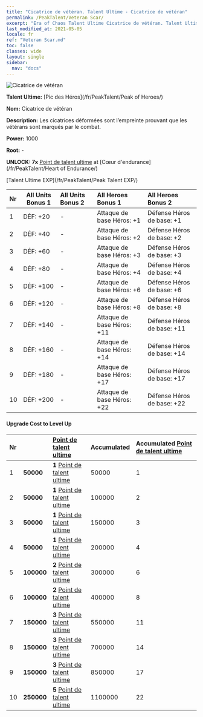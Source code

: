 ```yaml
---
title: "Cicatrice de vétéran. Talent Ultime - Cicatrice de vétéran"
permalink: /PeakTalent/Veteran Scar/
excerpt: "Era of Chaos Talent Ultime Cicatrice de vétéran. Talent Ultime Cicatrice de vétéran. Cicatrice de vétéran"
last_modified_at: 2021-05-05
locale: fr
ref: "Veteran Scar.md"
toc: false
classes: wide
layout: single
sidebar:
  nav: "docs"
---
```


  ![Cicatrice de vétéran](/images/pt/talent_1003.png)

  **Talent Ultime:** [Pic des Héros](/fr/PeakTalent/Peak of Heroes/)

  **Nom:** Cicatrice de vétéran

  **Description:** Les cicatrices déformées sont l’empreinte prouvant que les vétérans sont marqués par le combat.

  **Power:** 1000

  **Root:** -

  **UNLOCK: 7x** [Point de talent ultime](/ItemsFR/con_934/) at [Cœur d'endurance](/fr/PeakTalent/Heart of Endurance/)

  [Talent Ultime EXP](/fr/PeakTalent/Peak Talent EXP/)

  | Nr | All Units Bonus 1 | All Units Bonus 2 | All Heroes Bonus 1 | All Heroes Bonus 2 |
  |:---|--------------|:-------------|:-------------|:-------------|
  | 1 | DÉF: +20 | - | Attaque de base Héros: +1 | Défense Héros de base: +1 |
  | 2 | DÉF: +40 | - | Attaque de base Héros: +2 | Défense Héros de base: +2 |
  | 3 | DÉF: +60 | - | Attaque de base Héros: +3 | Défense Héros de base: +3 |
  | 4 | DÉF: +80 | - | Attaque de base Héros: +4 | Défense Héros de base: +4 |
  | 5 | DÉF: +100 | - | Attaque de base Héros: +6 | Défense Héros de base: +6 |
  | 6 | DÉF: +120 | - | Attaque de base Héros: +8 | Défense Héros de base: +8 |
  | 7 | DÉF: +140 | - | Attaque de base Héros: +11 | Défense Héros de base: +11 |
  | 8 | DÉF: +160 | - | Attaque de base Héros: +14 | Défense Héros de base: +14 |
  | 9 | DÉF: +180 | - | Attaque de base Héros: +17 | Défense Héros de base: +17 |
  | 10 | DÉF: +200 | - | Attaque de base Héros: +22 | Défense Héros de base: +22 |


#### Upgrade Cost to Level Up

  | Nr | <i class="fas fa-coins"/> | [Point de talent ultime](/ItemsFR/con_934/) | Accumulated <i class="fas fa-coins"/> | Accumulated [Point de talent ultime](/ItemsFR/con_934/) |
  |:---|--------------|:-------------|:-------------|:-------------|
  | 1 | **50000** | **1** [Point de talent ultime](/ItemsFR/con_934/) | 50000 | 1 |
  | 2 | **50000** | **1** [Point de talent ultime](/ItemsFR/con_934/) | 100000 | 2 |
  | 3 | **50000** | **1** [Point de talent ultime](/ItemsFR/con_934/) | 150000 | 3 |
  | 4 | **50000** | **1** [Point de talent ultime](/ItemsFR/con_934/) | 200000 | 4 |
  | 5 | **100000** | **2** [Point de talent ultime](/ItemsFR/con_934/) | 300000 | 6 |
  | 6 | **100000** | **2** [Point de talent ultime](/ItemsFR/con_934/) | 400000 | 8 |
  | 7 | **150000** | **3** [Point de talent ultime](/ItemsFR/con_934/) | 550000 | 11 |
  | 8 | **150000** | **3** [Point de talent ultime](/ItemsFR/con_934/) | 700000 | 14 |
  | 9 | **150000** | **3** [Point de talent ultime](/ItemsFR/con_934/) | 850000 | 17 |
  | 10 | **250000** | **5** [Point de talent ultime](/ItemsFR/con_934/) | 1100000 | 22 |
